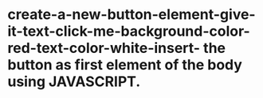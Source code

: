 # create-a-new-button-element-give-it-text-click-me-background-color-red-text-color-white-insert- the button as first element of the body using JAVASCRIPT.
